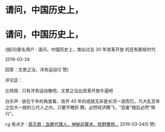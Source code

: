 # 请问，中国历史上，

# 请问，中国历史上，

(提问)匿名用户 : 请问，中国历史上，类似过去 30 年改革开放 的还有那些时代

2019-03-24

回答：文景之治，洋务运动(2 赞)

评论区：

比特周 : 只有洋务运动像吧，文景之治比改革开放牛逼吧

白乐声 : 放在千年的角度看，改开 40 年的成就无非是长河一浪而已。凡大乱百年之后大一统的三代人之内，只要不瞎折 腾，必然经济腾飞，“百废”随后必然“俱兴”。

cg 有点才 : [周灭商：血腥代理人、神秘运算术、牧野鹰扬](https://mp.weixin.qq.com/s/_dDj0EIH0-N6mSgyrcZ0ZQ)[…](https://mp.weixin.qq.com/s/_dDj0EIH0-N6mSgyrcZ0ZQ) 2019-03-24(5 赞)